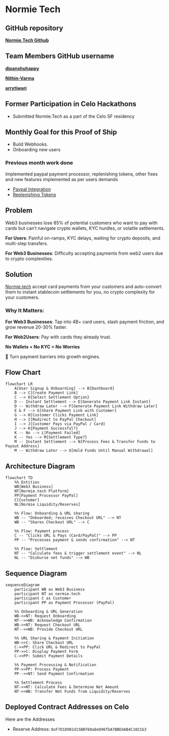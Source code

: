
# Normie Tech

## GitHub repository 

**[Normie.Tech Github](https://github.com/normiedottech/Normie-tech-docs)**

## Team Members GitHub username
**[dipanshuhappy](https://github.com/dipanshuhappy)**

**[Nithin-Varma](https://github.com/Nithin-Varma)**

**[arrytiwari](https://github.com/arrytiwari)**

## Former Participation in Celo Hackathons

- Submitted Normie.Tech as a part of the Celo SF residency

## Monthly Goal for this Proof of Ship

- Build Webhooks.
- Onboarding new users

### Previous month work done
Implemented paypal payment processor, replenishing tokens, other fixes and new features implemented as per users demands

- [Paypal Integration](https://github.com/normiedottech/normie.tech/pull/48)
- [Replenishing Tokens](https://github.com/normiedottech/normie.tech/pull/43)

## Problem
Web3 businesses lose 85% of potential customers who want to pay with cards but can’t navigate crypto wallets, KYC hurdles, or volatile settlements.

**For Users**: Painful on-ramps, KYC delays, waiting for crypto deposits, and multi-step transfers.

**For Web3 Businesses**: Difficulty accepting payments from web2 users due to crypto complexities.

## Solution
[Normie.tech](https://normie.tech/) accept card payments from your customers and auto-convert them to instant stablecoin settlements for you, no crypto complexity for your customers.

### Why It Matters:
**For Web3 Businesses**: Tap into 4B+ card users, slash payment friction, and grow revenue 20-30% faster.

**For Web2Users**: Pay with cards they already trust. 

**No Wallets + No KYC = No Worries**

🚀 Turn payment barriers into growth engines.

## Flow Chart

```mermaid
flowchart LR
    A[User Signup & Onboarding] --> B[Dashboard]
    B --> C[Create Payment Link]
    C --> D{Select Settlement Option}
    D -- Instant Settlement --> E[Generate Payment Link Instant]
    D -- Withdraw Later --> F[Generate Payment Link Withdraw Later]
    E & F --> G[Share Payment Link with Customer]
    G --> H[Customer Clicks Payment Link]
    H --> I[Redirect to PayPal Checkout]
    I --> J[Customer Pays via PayPal / Card]
    J --> K{Payment Successful?}
    K -- No --> L[Payment Failed]
    K -- Yes --> M{Settlement Type?}
    M -- Instant Settlement --> N[Process Fees & Transfer Funds to Payout Address]
    M -- Withdraw Later --> O[Hold Funds Until Manual Withdrawal]
```

## Architecture Diagram
```mermaid
flowchart TD
    %% Entities
    WB[Web3 Business]
    NT[Normie.tech Platform]
    PP[Payment Processor PayPal]
    C[Customer]
    NL[Normie Liquidity/Reserves]

    %% Flow: Onboarding & URL sharing
    WB -- "Onboarded; receives Checkout URL" --> NT
    WB -- "Shares Checkout URL" --> C

    %% Flow: Payment process
    C -- "Clicks URL & Pays (Card/PayPal)" --> PP
    PP -- "Processes payment & sends confirmation" --> NT

    %% Flow: Settlement
    NT -- "Calculate fees & trigger settlement event" --> NL
    NL -- "Disburse net funds" --> WB

```

## Sequence Diagram
```mermaid
sequenceDiagram
    participant WB as Web3 Business
    participant NT as normie.tech
    participant C as Customer
    participant PP as Payment Processor (PayPal)
    
    %% Onboarding & URL Generation
    WB->>NT: Request Onboarding
    NT-->>WB: Acknowledge Confirmation
    WB->>NT: Request Checkout URL
    NT-->>WB: Provide Checkout URL
    
    %% URL Sharing & Payment Initiation
    WB->>C: Share Checkout URL
    C->>PP: Click URL & Redirect to PayPal
    PP->>C: Display Payment Form
    C->>PP: Submit Payment Details
    
    %% Payment Processing & Notification
    PP->>PP: Process Payment
    PP-->>NT: Send Payment Confirmation
    
    %% Settlement Process
    NT->>NT: Calculate Fees & Determine Net Amount
    NT->>WB: Transfer Net Funds from Liquidity/Reserves
```
## Deployed Contract Addresses on Celo

Here are the Addresses
 - Reserve Address: ```0xF7D1D901d15BBf60a8e896fbA7BBD4AB4C1021b3```
